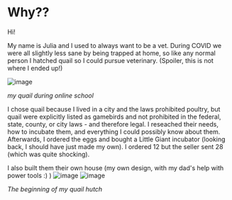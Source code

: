 # Why??

Hi!

My name is Julia and I used to always want to be a vet. During COVID we were all slightly less sane by being trapped at home, so like any normal person I hatched quail so I could pursue veterinary. (Spoiler, this is not where I ended up!)


![image](https://github.com/user-attachments/assets/118e72bc-5f02-4234-ab5a-4ed7e0ec5dca)

*my quail during online school*

I chose quail because I lived in a city and the laws prohibited poultry, but quail were explicitly listed as gamebirds and not prohibited in the federal, state, county, or city laws - and therefore legal. I reseached their needs, how to incubate them, and everything I could possibly know about them. Afterwards, I ordered the eggs and bought a Little Giant incubator (looking back, I should have just made my own). I ordered 12 but the seller sent 28 (which was quite shocking).

I also built them their own house (my own design, with my dad's help with power tools :) )
![image](https://github.com/user-attachments/assets/7634ebf3-a8e2-4f5a-a8a4-d1118f0d9b56)
![image](https://github.com/user-attachments/assets/0a97051f-d2ef-444f-8908-fa5bdbb0b65e)

*The beginning of my quail hutch*
